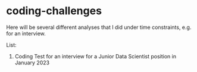 # coding-challenges
Here will be several different analyses that I did under time constraints, e.g. for an interview. 

List:

1. Coding Test for an interview for a Junior Data Scientist position in January 2023

